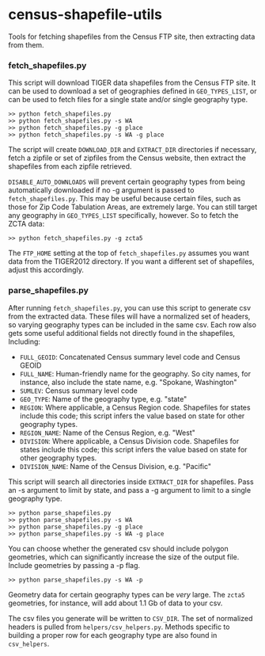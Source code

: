 census-shapefile-utils
======================

Tools for fetching shapefiles from the Census FTP site, then extracting
data from them.

### fetch_shapefiles.py ###

This script will download TIGER data shapefiles from the Census FTP site.
It can be used to download a set of geographies defined in `GEO_TYPES_LIST`,
or can be used to fetch files for a single state and/or single geography type.

    >> python fetch_shapefiles.py
    >> python fetch_shapefiles.py -s WA
    >> python fetch_shapefiles.py -g place
    >> python fetch_shapefiles.py -s WA -g place

The script will create `DOWNLOAD_DIR` and `EXTRACT_DIR` directories
if necessary, fetch a zipfile or set of zipfiles from the Census website,
then extract the shapefiles from each zipfile retrieved.

`DISABLE_AUTO_DOWNLOADS` will prevent certain geography types from being
automatically downloaded if no -g argument is passed to `fetch_shapefiles.py`.
This may be useful because certain files, such as those for Zip Code
Tabulation Areas, are extremely large. You can still target any geography
in `GEO_TYPES_LIST` specifically, however. So to fetch the ZCTA data:

    >> python fetch_shapefiles.py -g zcta5

The `FTP_HOME` setting at the top of `fetch_shapefiles.py` assumes you want
data from the TIGER2012 directory. If you want a different set of shapefiles,
adjust this accordingly.


### parse_shapefiles.py ###

After running `fetch_shapefiles.py`, you can use this script to generate csv
from the extracted data. These files will have a normalized set of headers,
so varying geography types can be included in the same csv. Each row also gets
some useful additional fields not directly found in the shapefiles, Including:

* `FULL_GEOID`: Concatenated Census summary level code and Census GEOID
* `FULL_NAME`: Human-friendly name for the geography. So city names,
for instance, also include the state name, e.g. "Spokane, Washington"
* `SUMLEV`: Census summary level code
* `GEO_TYPE`: Name of the geography type, e.g. "state"
* `REGION`: Where applicable, a Census Region code. Shapefiles for states
include this code; this script infers the value based on state for other
geography types.
* `REGION_NAME`: Name of the Census Region, e.g. "West"
* `DIVISION`: Where applicable, a Census Division code. Shapefiles for states
include this code; this script infers the value based on state for other
geography types.
* `DIVISION_NAME`: Name of the Census Division, e.g. "Pacific"

This script will search all directories inside `EXTRACT_DIR` for shapefiles.
Pass an -s argument to limit by state, and pass a -g argument to limit
to a single geography type.

    >> python parse_shapefiles.py
    >> python parse_shapefiles.py -s WA
    >> python parse_shapefiles.py -g place
    >> python parse_shapefiles.py -s WA -g place

You can choose whether the generated csv should include polygon geometries,
which can significantly increase the size of the output file. Include
geometries by passing a -p flag.

    >> python parse_shapefiles.py -s WA -p

Geometry data for certain geography types can be *very* large. The `zcta5`
geometries, for instance, will add about 1.1 Gb of data to your csv.

The csv files you generate will be written to `CSV_DIR`. The set of normalized
headers is pulled from `helpers/csv_helpers.py`. Methods specific to building
a proper row for each geography type are also found in `csv_helpers`.
